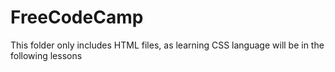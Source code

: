 # FreeCodeCamp
This folder only includes HTML files, as learning CSS language will be in the following lessons
